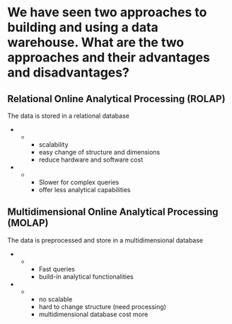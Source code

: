 # We have seen two approaches to building and using a data warehouse. What are the two approaches and their advantages and disadvantages?

## Relational Online Analytical Processing (ROLAP)

The data is stored in a relational database

- +
	- scalability
	- easy change of structure and dimensions
	- reduce hardware and software cost
- -
	- Slower for complex queries
	- offer less analytical capabilities

## Multidimensional Online Analytical Processing (MOLAP)

The data is preprocessed and store in a multidimensional database

- +
	- Fast queries
	- build-in analytical functionalities
- -
	- no scalable
	- hard to change structure (need processing)
	- multidimensional database cost more